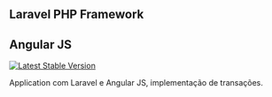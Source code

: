 ## Laravel PHP Framework
## Angular JS



[![Latest Stable Version](https://poser.pugx.org/leaphly/cart-bundle/version.svg)](https://packagist.org/packages/leaphly/cart-bundle)

Application com Laravel e Angular JS, implementação de transações.
